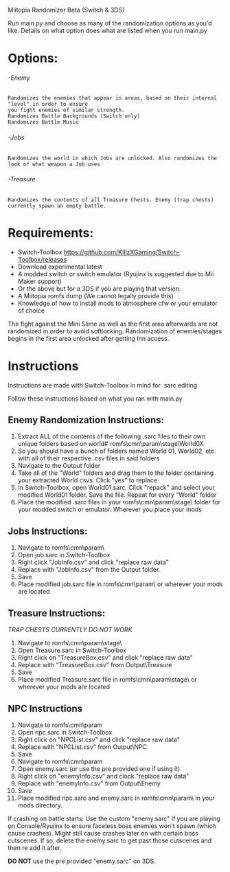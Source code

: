 Miitopia Randomizer Beta (Switch & 3DS)

Run main.py and choose as many of the randomization options as you'd like. Details
on what option does what are listed when you run main.py

# Options:
###### -Enemy
    Randomizes the enemies that appear in areas, based on their internal "level" in order to ensure
    you fight enemies of similar strength.
    Randomizes Battle Backgrounds (Switch only)
    Randomizes Battle Music

###### -Jobs
    Randomizes the world in which Jobs are unlocked. Also randomizes the look of what weapon a Job uses

###### -Treasure
    Randomizes the contents of all Treasure Chests. Enemy (trap chests) currently spawn an empty battle.

# Requirements:
- Switch-Toolbox https://github.com/KillzXGaming/Switch-Toolbox/releases
- Download experimental latest
- A modded switch or switch emulator (Ryujinx is suggested due to Mii Maker support)
- Or the above but for a 3DS if you are playing that version.
- A Miitopia romfs dump (We cannot legally provide this)
- Knowledge of how to install mods to atmosphere cfw or your emulator of choice

The fight against the Mini Slime as well as the first area afterwards are not
randomized in order to avoid softlocking. Randomization of enemies/stages begins
in the first area unlocked after getting Inn access.

# Instructions
Instructions are made with Switch-Toolbox in mind for .sarc editing

Follow these instructions based on what you ran with main.py

## Enemy Randomization Instructions:
1. Extract ALL of the contents of the following .sarc files to their own unique
folders based on world# romfs\cmn\param\stage\World0X
2. So you should have a bunch of folders named World 01, World02, etc. with all
of their respective .csv files in said folders
3. Navigate to the Output folder
4. Take all of the "World" folders and drag them to the folder containing your
extracted World csvs. Click "yes" to replace
5. In Switch-Toolbox, open World01.sarc. Click "repack" and select your modified
World01 folder. Save the file. Repeat for every "World" folder
6. Place the modified .sarc files in your romfs\cmn\param\stage\ folder for your
modded switch or emulator. Wherever you place your mods

## Jobs Instructions:
1. Navigate to romfs\cmn\param\
2. Open job.sarc in Switch-Toolbox
3. Right click "JobInfo.csv" and click "replace raw data"
4. Replace with "JobInfo.csv" from the Output folder.
5. Save
6. Place modified job.sarc file in romfs\cmn\param\ or wherever your mods are located

## Treasure Instructions:
*TRAP CHESTS CURRENTLY DO NOT WORK*
1. Navigate to romfs\cmn\param\stage\
2. Open Treasure.sarc in Switch-Toolbox
3. Right click on "TreasureBox.csv" and click "replace raw data"
4. Replace with "TreasureBox.csv" from Output\Treasure
5. Save
6. Place modified Treasure.sarc file in romfs\cmn\param\stage\ or wherever your mods are located

## NPC Instructions
1. Navigate to romfs\cmn\param
2. Open npc.sarc in Switch-Toolbox
3. Right click on "NPCList.csv" and click "replace raw data"
4. Replace with "NPCList.csv" from Output\NPC
5. Save
6. Navigate to romfs\cmn\param
7. Open enemy.sarc (or use the pre provided one if using it)
8. Right click on "enemyInfo.csv" and clock "replace raw data"
9. Replace with "enemyInfo.csv" from Output\Enemy
10. Save
11. Place modified npc.sarc and enemy.sarc in romfs\cmn\param\ in your mods directory.

If crashing on battle starts:
    Use the custom "enemy.sarc" if you are playing on Console/Ryujinx to ensure faceless boss enemies
    won't spawn (which cause crashes).
    Might still cause crashes later on with certain boss cutscenes. If so, delete the enemy.sarc to get past those
    cutscenes and then re add it after.

**DO NOT** use the pre provided "enemy.sarc" on 3DS.